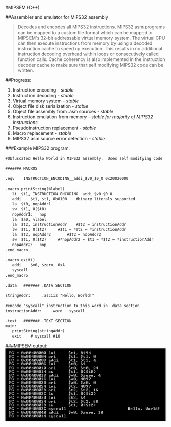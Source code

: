 #MIPSEM (C++)  

##Assembler and emulator for MIPS32 assembly   
   
>Decodes and encodes all MIPS32 instructions.  MIPS32 asm programs can be mapped to a custom file format which can be mapped to MIPSEM's 32-bit addressable virtual memory system.  The virtual CPU can then execute instructions from memory by using a decoded instruction cache to speed up execution.  This results in no additional instruction decoding overhead within loops or consecutively called function calls.  Cache coherency is also implemented in the instruction decoder cache to make sure that self modifying MIPS32 code can be written.   
   
   
##Progress:   
1. Instruction encoding	-	*stable*     
2. Instruction decoding	-	*stable*     
3. Virtual memory system	-	*stable*     
4. Object file disk serialization	-	*stable*     
5. Object file assembly from .asm sources	-	*stable*   
6. Instruction emulation from memory	-	  *stable for majority of MIPS32 instructions*       
7. Pseudoinstruction replacement	-	*stable*    
8. Macro replacement	-	*stable*     
9. MIPS32 asm source error detection	-	*stable*  
     
###Example MIPS32 program:               
      
 ```Assembly
#Obfuscated Hello World in MIPS32 assembly.  Uses self modifying code

####### MACROS

.eqv	INSTRUCTION_ENCODING__addi_$v0_$0_0	0x20020000	

.macro printString(%label)	
	li	$t1, INSTRUCTION_ENCODING__addi_$v0_$0_0
	addi	$t1, $t1, 0b0100	#binary literals supported
	la	$t0, nopAddr1
	sw	$t1, 0($t0)
	nopAddr1:	nop		
	la	$a0, %label
	la	$t2, instructionAddr	#$t2 = instructionAddr
	lw	$t1, 0($t2)		#$t1 = *$t2 = *instructionAddr
	la	$t2, nopAddr2		#$t2 = nopAddr2
	sw	$t1, 0($t2)		#*nopAddr2 = $t1 = *$t2 = *instructionAddr
	nopAddr2:	nop
.end_macro

.macro exit()
	addi	$v0, $zero, 0xA
	syscall
.end_macro
	
.data	####### .DATA SECTION

stringAddr:		.asciiz	"Hello, World!"

#encode "syscall" instruction to this word in .data section
instructionAddr:	.word	syscall	

.text	####### .TEXT SECTION  
main:
	printString(stringAddr)   
	exit	# syscall #10   
```    
      

###MIPSEM output:      
![Screenshot](/demos/selfModifyingHelloWorld_output.png?raw=true)















